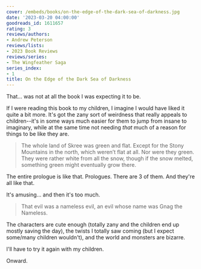 ```yaml
---
cover: /embeds/books/on-the-edge-of-the-dark-sea-of-darkness.jpg
date: '2023-03-20 04:00:00'
goodreads_id: 1611657
rating: 3
reviews/authors:
- Andrew Peterson
reviews/lists:
- 2023 Book Reviews
reviews/series:
- The Wingfeather Saga
series_index:
- 1
title: On the Edge of the Dark Sea of Darkness
---
```

That... was not at all the book I was expecting it to be. 

If I were reading this book to my children, I imagine I would have liked it quite a bit more. It's got the zany sort of weirdness that really appeals to children--it's in some ways much easier for them to jump from insane to imaginary, while at the same time not needing *that* much of a reason for things to be like they are. 

> The whole land of Skree was green and flat. Except for the Stony Mountains in the north, which weren’t flat at all. Nor were they green. They were rather white from all the snow, though if the snow melted, something green might eventually grow there.

The entire prologue is like that. Prologue*s*. There are 3 of them. And they're all like that. 

It's amusing... and then it's too much. 

> That evil was a nameless evil, an evil whose name was Gnag the Nameless.

<!--more-->

The characters are cute enough (totally zany and the children end up mostly saving the day), the twists I totally saw coming (but I expect some/many children wouldn't), and the world and monsters are bizarre. 

I'll have to try it again with my children. 

Onward. 